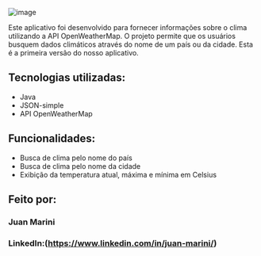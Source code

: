 ![image]([[https://link-para-sua-imagem.png]](https://imgur.com/a/vb1wogp))

Este aplicativo foi desenvolvido para fornecer informações sobre o clima utilizando a API OpenWeatherMap. O projeto permite que os usuários busquem dados climáticos através do nome de um país ou da cidade. Esta é a primeira versão do nosso aplicativo.

## Tecnologias utilizadas:

* Java
* JSON-simple
* API OpenWeatherMap

## Funcionalidades:

* Busca de clima pelo nome do país
* Busca de clima pelo nome da cidade
* Exibição da temperatura atual, máxima e mínima em Celsius

## Feito por:

### Juan Marini

### LinkedIn:(https://www.linkedin.com/in/juan-marini/) 
